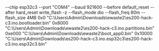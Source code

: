 --chip esp32c3 --port "COM4" --baud 921600  --before default_reset --after hard_reset write_flash  -z --flash_mode dio --flash_freq 80m --flash_size 4MB 0x0 "C:\Users\Admin\Downloads\ewaste2\es200-hack-c3.ino.bootloader.bin" 0x8000 "C:\Users\Admin\Downloads\ewaste2\es200-hack-c3.ino.partitions.bin" 0xe000 "C:\Users\Admin\Downloads\ewaste2\boot_app0.bin" 0x10000 "C:\Users\Admin\Downloads\es200-hack-c3.ino.esp32c3\es200-hack-c3.ino.esp32c3.bin"
